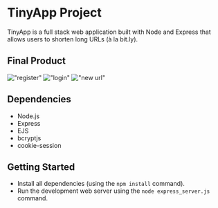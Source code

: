 # TinyApp Project

TinyApp is a full stack web application built with Node and Express that allows users to shorten long URLs (à la bit.ly).

## Final Product

!["register"](Screenshot#1)
!["login"](Screenshor#2)
!["new url"](Screenshor#3)

## Dependencies

- Node.js
- Express
- EJS
- bcryptjs
- cookie-session

## Getting Started

- Install all dependencies (using the `npm install` command).
- Run the development web server using the `node express_server.js` command.